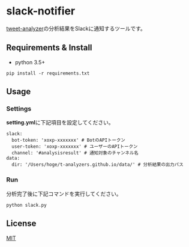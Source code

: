 # slack-notifier
[tweet-analyzer](https://github.com/t-analyzers/tweet-analyzer)の分析結果をSlackに通知するツールです。  

## Requirements & Install
- python 3.5+  
```
pip install -r requirements.txt
```

## Usage

### Settings
**setting.yml**に下記項目を設定してください。  
```
slack:
  bot-token: 'xoxp-xxxxxxx' # BotのAPIトークン
  user-token: 'xoxp-xxxxxxx' # ユーザーのAPIトークン
  channel: '#analysisresult' # 通知対象のチャンネル名
data:
  dir: '/Users/hoge/t-analyzers.github.io/data/' # 分析結果の出力パス
```

### Run
分析完了後に下記コマンドを実行してください。  
```
python slack.py
```

## License
[MIT](http://opensource.org/licenses/MIT)
